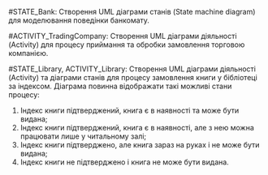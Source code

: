 #STATE_Bank: Створення UML діаграми станів (State machine diagram) для моделювання поведінки банкомату.

#ACTIVITY_TradingCompany: Створення UML діаграми діяльності (Activity) для процесу приймання та обробки замовлення торговою компанією.

#STATE_Library, ACTIVITY_Library: Створення UML діаграми діяльності (Activity) та діаграми станів для процесу замовлення книги у бібліотеці за індексом. Діаграма повинна відображати такі можливі стани процесу:
1. Індекс книги підтверджений, книга є в наявності та може бути видана;
2. Індекс книги підтверджений, книга є в наявності, але з нею можна працювати лише у читальному залі;
3. Індекс книги підтверджено, але книга зараз на руках і не може бути видана;
4. Індекс книги не підтверджено і книга не може бути видана.
